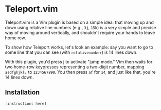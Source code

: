 Teleport.vim
============

Teleport.vim is a Vim plugin is based on a simple idea: that moving up and
down using relative line numbers (e.g., `3j`, `15k`) is a very simple and precise
way of moving around vertically, and shouldn't require your hands to leave
home row.

To show how Teleport works, let's look an example: say you want to go to some
line that you can see (with `relativenumber`) is 14 lines down.

With this plugin, you'd press <Space>j to activate "jump mode." Vim then waits
for two home-row keypresses representing a two-digit number, mapping
`asdfghjkl;` to `1234567890`. You then press `af` for `14`, and just like that,
you're 14 lines down.

Installation
------------

    [instructions here]
